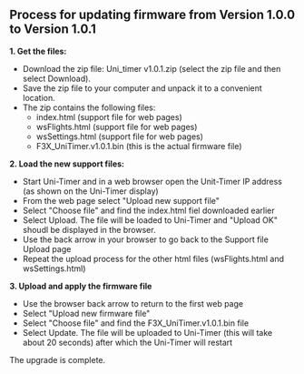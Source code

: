 ## Process for updating firmware from Version 1.0.0 to Version 1.0.1 ##

**1.  Get the files:**

* Download the zip file: Uni_timer v1.0.1.zip (select the zip file and then select Download). 
* Save the zip file to your computer and unpack it to a convenient location.
* The zip contains the following files:
  * index.html (support file for web pages)
  * wsFlights.html (support file for web pages)
  * wsSettings.html (support file for web pages)
  * F3X_UniTimer.v1.0.1.bin (this is the actual firmware file)
  
**2.  Load the new support files:**

* Start Uni-Timer and in a web browser open the Unit-Timer IP address (as shown on the Uni-Timer display)
* From the web page select "Upload new support file"
* Select "Choose file" and find the index.html fiel downloaded earlier
* Select Upload. The file will be loaded to Uni-Timer and "Upload OK" shoudl be displayed in the browser.
* Use the back arrow in your browser to go back to the Support file Upload page
* Repeat the upload process for the other html files (wsFlights.html and wsSettings.html)

**3.  Upload and apply the firmware file**

* Use the browser back arrow to return to the first web page
* Select "Upload new firmware file"
* Select "Choose file" and find the F3X_UniTimer.v1.0.1.bin file
* Select Update. The file will be uploaded to Uni-Timer (this will take about 20 seconds) after which the Uni-Timer will restart

The upgrade is complete.
